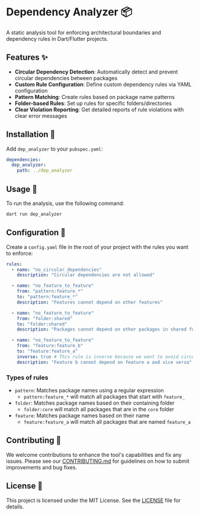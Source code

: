 # Dependency Analyzer 📦

A static analysis tool for enforcing architectural boundaries and dependency rules in Dart/Flutter projects.

## Features ✨

- **Circular Dependency Detection**: Automatically detect and prevent circular dependencies between packages
- **Custom Rule Configuration**: Define custom dependency rules via YAML configuration
- **Pattern Matching**: Create rules based on package name patterns
- **Folder-based Rules**: Set up rules for specific folders/directories
- **Clear Violation Reporting**: Get detailed reports of rule violations with clear error messages

## Installation 🚀

Add `dep_analyzer` to your `pubspec.yaml`:

```yaml
dependencies:
  dep_analyzer:
    path: ../dep_analyzer
```

## Usage 📝

To run the analysis, use the following command:

```bash
dart run dep_analyzer
```

## Configuration 🔧

Create a `config.yaml` file in the root of your project with the rules you want to enforce:

```yaml
rules:
  - name: "no_circular_dependencies"
    description: "Circular dependencies are not allowed"

  - name: "no_feature_to_feature"
    from: "pattern:feature_*"
    to: "pattern:feature_*"
    description: "Features cannot depend on other features"

  - name: "no_feature_to_feature"
    from: "folder:shared"
    to: "folder:shared"
    description: "Packages cannot depend on other packages in shared folder"

  - name: "no_feature_to_feature"
    from: "feature:feature_b"
    to: "feature:feature_a"
    inverse: true # This rule is inverse because we want to avoid circular dependencies
    description: "Feature b cannot depend on feature a and vice versa"
```

### Types of rules

- `pattern`: Matches package names using a regular expression
  - `pattern:feature_*` will match all packages that start with `feature_`
- `folder`: Matches package names based on their containing folder
  - `folder:core` will match all packages that are in the `core` folder
- `feature`: Matches package names based on their name
  - `feature:feature_a` will match all packages that are named `feature_a`

## Contributing 🤝

We welcome contributions to enhance the tool's capabilities and fix any issues. Please see our [CONTRIBUTING.md](CONTRIBUTING.md) for guidelines on how to submit improvements and bug fixes.

## License 📄

This project is licensed under the MIT License. See the [LICENSE](LICENSE) file for details.
